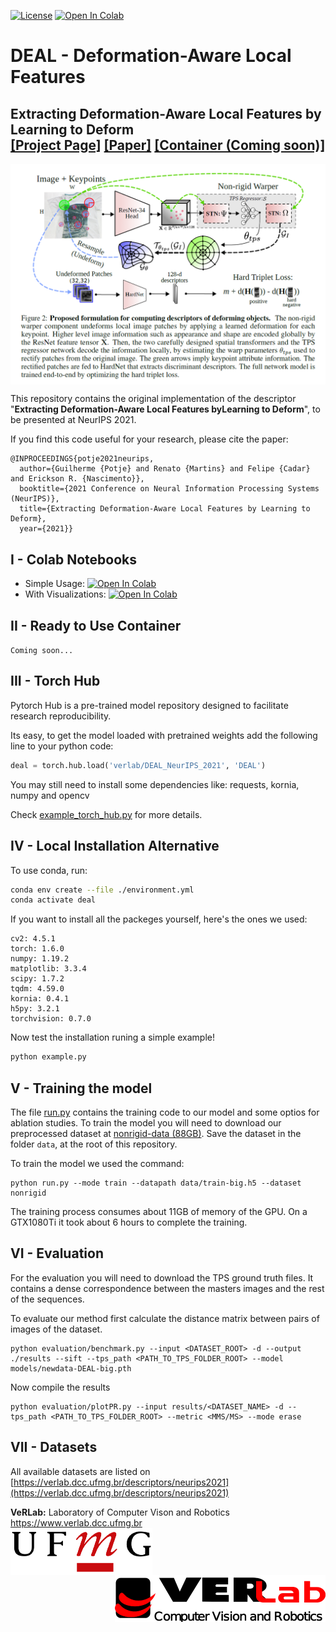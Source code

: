 [![License](https://img.shields.io/badge/License-Apache_2.0-blue.svg)](LICENSE)
[![Open In Colab](https://colab.research.google.com/assets/colab-badge.svg)](https://colab.research.google.com/github/verlab/DEAL_NeurIPS_2021/blob/main/notebook/DEAL.ipynb)

# DEAL - Deformation-Aware Local Features
## <b>Extracting Deformation-Aware Local Features by Learning to Deform</b> <br>[[Project Page]](https://www.verlab.dcc.ufmg.br/descriptors/neurips2021/) [[Paper]](https://arxiv.org/pdf/2111.10617.pdf) [[Container (Coming soon)]]() 

<img src='./images/paper_thumbnail.png' align="center" width=900 />

This repository contains the original implementation of the descriptor "<b>Extracting Deformation-Aware Local Features byLearning to Deform</b>", to be presented at NeurIPS 2021. 


If you find this code useful for your research, please cite the paper:

```
@INPROCEEDINGS{potje2021neurips,
  author={Guilherme {Potje} and Renato {Martins} and Felipe {Cadar} and Erickson R. {Nascimento}},
  booktitle={2021 Conference on Neural Information Processing Systems (NeurIPS)}, 
  title={Extracting Deformation-Aware Local Features by Learning to Deform}, 
  year={2021}}
```

## I - Colab Notebooks

- Simple Usage: [![Open In Colab](https://colab.research.google.com/assets/colab-badge.svg)](https://colab.research.google.com/github/verlab/DEAL_NeurIPS_2021/blob/main/notebook/DEAL.ipynb)
- With Visualizations: [![Open In Colab](https://colab.research.google.com/assets/colab-badge.svg)](https://colab.research.google.com/github/verlab/DEAL_NeurIPS_2021/blob/main/notebook/DEAL_visualization.ipynb)

## II - Ready to Use Container

`Coming soon...` 

## III -  Torch Hub 

Pytorch Hub is a pre-trained model repository designed to facilitate research reproducibility.

Its easy, to get the model loaded with pretrained weights add the following line to your python code:
```python
deal = torch.hub.load('verlab/DEAL_NeurIPS_2021', 'DEAL')
```

You may still need to install some dependencies like: requests, kornia, numpy and opencv

Check [example_torch_hub.py](example_torch_hub.py) for more details.

## IV - Local Installation Alternative

To use conda, run:

```bash
conda env create --file ./environment.yml
conda activate deal
```

If you want to install all the packeges yourself, here's the ones we used:

```
cv2: 4.5.1
torch: 1.6.0
numpy: 1.19.2
matplotlib: 3.3.4
scipy: 1.7.2
tqdm: 4.59.0
kornia: 0.4.1
h5py: 3.2.1
torchvision: 0.7.0
```

Now test the installation runing a simple example!

```bash
python example.py
```

## V - Training the model

The file [run.py](run.py) contains the training code to our model and some optios for ablation studies.
To train the model you will need to download our preprocessed dataset at [nonrigid-data (88GB)](). Save the dataset in the folder `data`, at the root of this repository.


To train the model we used the command:
```
python run.py --mode train --datapath data/train-big.h5 --dataset nonrigid
```

The training process consumes about 11GB of memory of the GPU. On a GTX1080Ti it took about 6 hours to complete the training.

## VI - Evaluation

For the evaluation you will need to download the TPS ground truth files. It contains a dense correspondence  between the masters images and the rest of the sequences.

To evaluate our method first calculate the distance matrix between pairs of images of the dataset.

```
python evaluation/benchmark.py --input <DATASET_ROOT> -d --output ./results --sift --tps_path <PATH_TO_TPS_FOLDER_ROOT> --model models/newdata-DEAL-big.pth
```

Now compile the results 

```
python evaluation/plotPR.py --input results/<DATASET_NAME> -d --tps_path <PATH_TO_TPS_FOLDER_ROOT> --metric <MMS/MS> --mode erase
```

## VII - Datasets

All available datasets are listed on [https://verlab.dcc.ufmg.br/descriptors/neurips2021](https://verlab.dcc.ufmg.br/descriptors/neurips2021)

**VeRLab:** Laboratory of Computer Vison and Robotics https://www.verlab.dcc.ufmg.br
<br>
<img align="left" width="auto" height="75" src="./images/ufmg.png">
<img align="right" width="auto" height="75" src="./images/verlab.png">
<br/>
